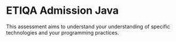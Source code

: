 # ETIQA Admission Java
This assessment aims to understand your understanding of specific technologies and your programming practices.
